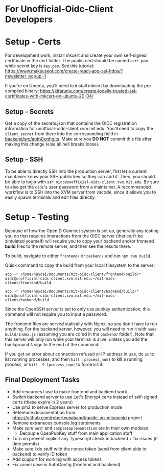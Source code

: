 # For Unofficial-Oidc-Client Developers

# Setup - Certs

For development work, install mkcert and create your own self-signed certificate in the cert folder. The public cert should be named `cert.pem` while secret key is `key.pem`. See this tutorial: <https://www.makeuseof.com/create-react-app-ssl-https/?newsletter_popup=1>

If you're on Ubuntu, you'll need to install mkcert by downloading the pre-compiled binary: <https://kifarunix.com/create-locally-trusted-ssl-certificates-with-mkcert-on-ubuntu-20-04/>

## Setup - Secrets

Get a copy of the secrets.json that contains the OIDC registration information for unofficial-oidc-client.xvm.mit.edu. You'll need to copy the `client_secret` from there into the corresponding field in [backend/src/authConfig.ts](../backend/src/authConfig.ts). Make sure you **DO NOT** commit this file after making this change (else all hell breaks loose).

## Setup - SSH

To be able to directly SSH into the production server, first let a current maintainer know your SSH public key so they can add it. Then, you should be able to login with `ssh oidc@unofficial-oidc-client.xvm.mit.edu`. Be sure to also get the `oidc`'s user password from a maintainer. A recommended workflow is to SSH into the XVM server from vscode, since it allows you to easily spawn terminals and edit files directly.

# Setup - Testing

Because of how the OpenID Connect system is set up, generally any testing you do that requires interactions from the OIDC server (that can't be simulated yourself) will require you to copy your backend and/or frontend **build** files to the remote server, and then see the results there.

To build, navigate to either `frontend/` or `backend/` and run `npm run build`.

Quick command to copy the build from your local filesystem to the server:

`scp -r /home/huydai/Documents/mit-oidc-client/frontend/build/* oidc@unofficial-oidc-client.xvm.mit.edu:~/mit-oidc-client/frontend/build`

`scp -r /home/huydai/Documents/mit-oidc-client/backend/build/* oidc@unofficial-oidc-client.xvm.mit.edu:~/mit-oidc-client/backend/build`

Since the OpenSSH server is set to only use pubkey authentication, this command will not require you to input a password.

The frontend files are served statically with Nginx, so you don't have to run anything. For the backend server, however, you will need to run it with `node build/index.js` (assuming you are cd'ed in the `backend/` folder). Note that this server will only run while your terminal is alive, unless you add the background `&` sign to the end of the command.

If you get an error about connection refused or IP address in use, do `ps` to list running processes, and then `kill [process_num]` to kill a running process, or `kill -9 [process_num]` to force kill it.

## Final Deployment Tasks

-   Add resources I use to make frontend and backend work
-   Switch backend server to use Let's Encrypt certs instead of self-signed certs (these expire in 2 years)
-   Use pm2 to serve Express server for production mode
-   Reference documentation from <https://github.com/robertvunabandi/guide-on-mitopenid> project
-   Remove extraneous console.log statements
-   Make sure `auth` and `sampleImplementation` are in their own modules
    -   Decouple OpenPubKey stuff from main application stuff
-   Turn on prevent implicit any Typescript check in backend + fix issues (if time permits)
-   Make sure I do stuff with the nonce token (send from client side to backend) to verify ID token
-   Add support for working with access tokens
-   Fix camel case in AuthConfig (frontend and backend)
